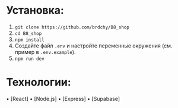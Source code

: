 # Установка:

1.  `git clone https://github.com/brdchy/B8_shop`
2.  `cd B8_shop`
3.  `npm install`
4.  Создайте файл `.env` и настройте переменные окружения (см. пример в `.env.example`).
5.  `npm run dev`

# Технологии:

•   [React]
•   [Node.js]
•   [Express]
•   [Supabase]
